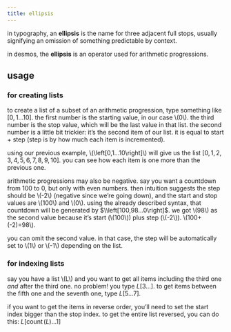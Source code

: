 ```yaml
---
title: ellipsis
---
```

in typography, an **ellipsis** is the name for three adjacent full stops, usually signifying an omission of something predictable by context.

in desmos, the **ellipsis** is an operator used for arithmetic progressions.

## usage

### for creating lists

to create a list of a subset of an arithmetic progression, type something like $\left[0,1...10\right]$. the first number is the starting value, in our case \\(0\\). the third number is the stop value, which will be the last value in that list. the second number is a little bit trickier: it’s the second item of our list. it is equal to start + step (step is by how much each item is incremented).

using our previous example, \\(\left[0,1...10\right]\\) will give us the list $\left[0,1,2,3,4,5,6,7,8,9,10\right]$. you can see how each item is one more than the previous one.

arithmetic progressions may also be negative. say you want a countdown from 100 to 0, but only with even numbers. then intuition suggests the step should be \\(-2\\) (negative since we’re going down), and the start and stop values are \\(100\\) and \\(0\\). using the already described syntax, that countdown will be generated by $\\left[100,98...0\right]$. we got \\(98\\) as the second value because it’s start (\\(100\\)) plus step (\\(-2\\)). \\(100+(-2)=98\\).

you can omit the second value. in that case, the step will be automatically set to \\(1\\) or \\(-1\\) depending on the list.

### for indexing lists

say you have a list \\(L\\) and you want to get all items including the third one *and* after the third one. no problem! you type $L\left[3...\right]$. to get items between the fifth one and the seventh one, type $L\left[5...7\right]$.

if you want to get the items in reverse order, you’ll need to set the start index bigger than the stop index. to get the entire list reversed, you can do this: $L\left[\operatorname{count}\left(L\right)...1\right]$